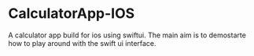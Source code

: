 # CalculatorApp-IOS
A calculator app build for ios using swiftui. The main aim is to demostarte how to play around with the swift ui interface.
